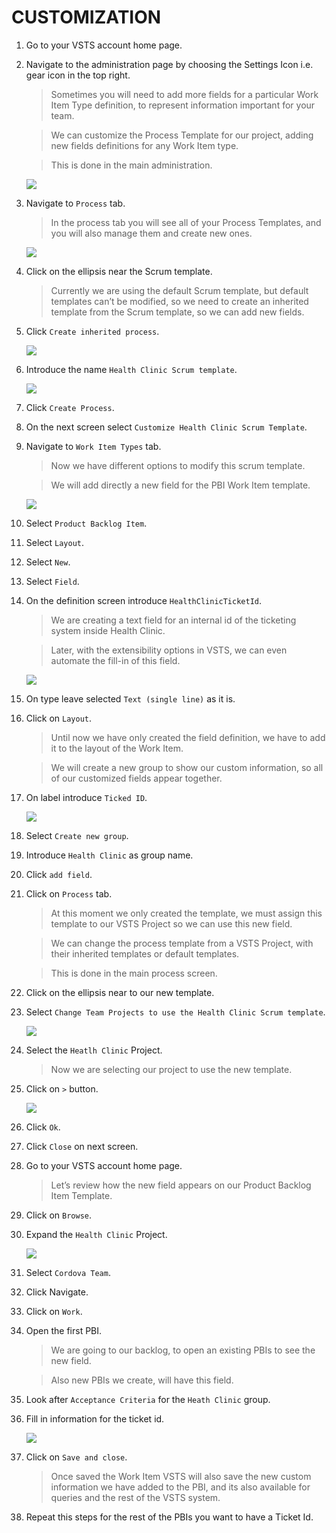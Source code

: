 # CUSTOMIZATION

1.	Go to your VSTS account home page.

1.	Navigate to the administration page by choosing the Settings Icon i.e. gear icon in the top right.	

    > Sometimes you will need to add more fields for a particular Work Item Type definition, to represent information important for your team.

    > We can customize the Process Template for our project, adding new fields definitions for any Work Item type.

    > This is done in the main administration.

    ![](img/image10.jpg)

1.	Navigate to `Process` tab.

    > In the process tab you will see all of your Process Templates, and you will also manage them and create new ones.

    ![](img/image52.jpg)

1.	Click on the ellipsis near the Scrum template.

    > Currently we are using the default Scrum template, but default templates can’t be modified, so we need to create an inherited template from the Scrum template, so we can add new fields.

1.	Click `Create inherited process`.	

    ![](img/image53.jpg)

1.	Introduce the name `Health Clinic Scrum template`.

    ![](img/image54.jpg)

1.	Click `Create Process`.

1.	On the next screen select `Customize Health Clinic Scrum Template`.	

1.	Navigate to `Work Item Types` tab.

    > Now we have different options to modify this scrum template.

    > We will add directly a new field for the PBI Work Item template.

    ![](img/image55.jpg)

1.	Select `Product Backlog Item`.

1.	Select `Layout`.

1.	Select `New`.

1.	Select `Field`.

1.	On the definition screen introduce `HealthClinicTicketId`.

    > We are creating a text field for an internal id of the ticketing system inside Health Clinic.

    > Later, with the extensibility options in VSTS, we can even automate the fill-in of this field.

    ![](img/image56.jpg)

1.	On type leave selected `Text (single line)` as it is.	

1.	Click on `Layout`.

    > Until now we have only created the field definition, we have to add it to the layout of the Work Item.

    > We will create a new group to show our custom information, so all of our customized fields appear together. 

1.	On label introduce `Ticked ID`.

    ![](img/image57.jpg)

1.	Select `Create new group`.

1.	Introduce `Health Clinic` as group name.

1.	Click `add field`.	

1.	Click on `Process` tab.

    > At this moment we only created the template, we must assign this template to our VSTS Project so we can use this new field.

    > We can change the process template from a VSTS Project, with their inherited templates or default templates.

    > This is done in the main process screen.

1.	Click on the ellipsis near to our new template.

1.	Select `Change Team Projects to use the Health Clinic Scrum template`.

    ![](img/image58.jpg)	

1.	Select the `Heatlh Clinic` Project.

    > Now we are selecting our project to use the new template.

1.	Click on `>` button.

    ![](img/image59.jpg)	

1.	Click `Ok`.

1.	Click `Close` on next screen.	

1.	Go to your VSTS account home page.

    > Let’s review how the new field appears on our Product Backlog Item Template.

1.	Click on `Browse`.

1.	Expand the `Health Clinic` Project.

    ![](img/image22.jpg)	

1.	Select `Cordova Team`.

1.	Click Navigate.	

1.	Click on `Work`.

1.	Open the first PBI.

    > We are going to our backlog, to open an existing PBIs to see the new field.

    > Also new PBIs we create, will have this field.

1.	Look after `Acceptance Criteria` for the `Heath Clinic` group.

1.	Fill in information for the ticket id.

    ![](img/image60.jpg)	

1.	Click on `Save and close`.

    > Once saved the Work Item VSTS will also save the new custom information we have added to the PBI, and its also available for queries and the rest of the VSTS system.

1.	Repeat this steps for the rest of the PBIs you want to have a Ticket Id.	


